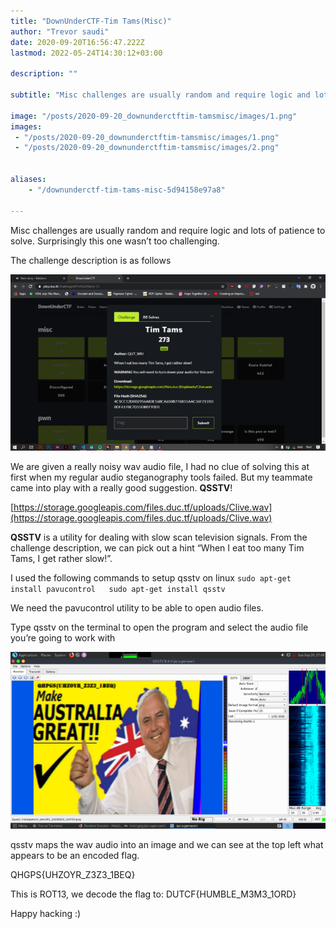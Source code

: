 ```yaml
---
title: "DownUnderCTF-Tim Tams(Misc)"
author: "Trevor saudi"
date: 2020-09-20T16:56:47.222Z
lastmod: 2022-05-24T14:30:12+03:00

description: ""

subtitle: "Misc challenges are usually random and require logic and lots of patience to solve. Surprisingly this one wasn’t too challenging."

image: "/posts/2020-09-20_downunderctftim-tamsmisc/images/1.png" 
images:
 - "/posts/2020-09-20_downunderctftim-tamsmisc/images/1.png"
 - "/posts/2020-09-20_downunderctftim-tamsmisc/images/2.png"


aliases:
    - "/downunderctf-tim-tams-misc-5d94158e97a8"

---
```


Misc challenges are usually random and require logic and lots of patience to solve. Surprisingly this one wasn’t too challenging.

The challenge description is as follows

![image](/posts/2020-09-20_downunderctftim-tamsmisc/images/1.png#layoutTextWidth)


We are given a really noisy wav audio file, I had no clue of solving this at first when my regular audio steganography tools failed. But my teammate came into play with a really good suggestion. **QSSTV**!

[https://storage.googleapis.com/files.duc.tf/uploads/Clive.wav](https://storage.googleapis.com/files.duc.tf/uploads/Clive.wav)

**QSSTV** is a utility for dealing with slow scan television signals. From the challenge description, we can pick out a hint “When I eat too many Tim Tams, I get rather slow!”.

I used the following commands to setup qsstv on linux
``sudo apt-get install pavucontrol  
sudo apt-get install qsstv``

We need the pavucontrol utility to be able to open audio files.

Type qsstv on the terminal to open the program and select the audio file you’re going to work with

![image](/posts/2020-09-20_downunderctftim-tamsmisc/images/2.png#layoutTextWidth)


qsstv maps the wav audio into an image and we can see at the top left what appears to be an encoded flag.

QHGPS{UHZOYR_Z3Z3_1BEQ}

This is ROT13, we decode the flag to: DUTCF{HUMBLE_M3M3_1ORD}

Happy hacking :)
